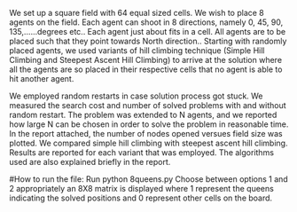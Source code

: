 We set up a square field with 64 equal sized cells. We wish to place 8 agents on the field. Each agent can shoot in 8 directions, namely 0, 45, 90, 135,......degrees etc..  Each agent just about fits in a cell. All agents are to be placed such that they point towards North direction.. Starting with randomly placed agents, we used variants of hill climbing technique (Simple Hill Climbing and Steepest Ascent Hill Climbing) to arrive at the solution where all the agents are so placed in their respective cells that  no agent is able to hit another agent.

We employed random restarts in case solution process got stuck. We measured the search cost and number of solved problems with and without random restart. The problem was extended to N agents, and we reported how large N can be chosen in order to solve the problem in reasonable time. 
In the report attached, the number of nodes opened versues field size was plotted. We compared simple hill climbing with steepest ascent hill climbing. Results are reported for each variant that was employed. The algorithms used are also explained briefly in the report.

#How to run the file:
Run python 8queens.py
Choose between options 1 and 2 appropriately
an 8X8 matrix is displayed where 1 represent the queens indicating the solved positions and 0 represent other cells on the board.
